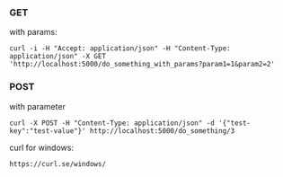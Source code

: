 ### GET

with params:
```
curl -i -H "Accept: application/json" -H "Content-Type: application/json" -X GET 'http://localhost:5000/do_something_with_params?param1=1&param2=2'
```


### POST
with parameter
```
curl -X POST -H "Content-Type: application/json" -d '{"test-key":"test-value"}' http://localhost:5000/do_something/3
```

curl for windows:
```
https://curl.se/windows/
```
